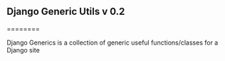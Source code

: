 ## Django Generic Utils v 0.2
========

Django Generics is a collection of generic useful functions/classes for a Django site

